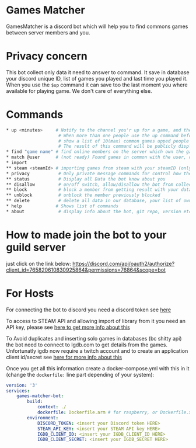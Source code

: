 # Games Matcher

GamesMatcher is a discord bot which will help you to find commons games between server members and you.

# Privacy concern
This bot collect only data it need to answer to command.
It save in database your discord unique ID, list of games you played and last time you played it.
When you use the `$up` command it can save too the last moment you where available for playing game.
We don't care of everything else.

# Commands
```bash
* up <minutes>     # Notify to the channel you'r up for a game, and the offer expire in <minutes> (30mn by default)
                    # When more than one people use the up command before expiration the bot will each time
                    # show a list of 10(max) common games upped people have in common (ordered by last activity)
                    # The result of this command will be publicly displayed on the channel
* find "game name" # find online members on the server which own the game. (result will be sent to you in private)
* match @user      # (not ready) Found games in common with the user, ordered by last activity. (result will be sent to you in private)
* import
** steam <steamId> # importing games from steam with your steamID (only in private message)
* privacy           # Only private message commands for control how the bot interact with your data
** status           # Display all Data the bot know about you
** disallow         # on/off switch, allow/disallow the bot from collecting your activity status
** block            # block a member from getting result with your data (find will not include your in result, match command from him will say you have nothing in common)
** unblock          # unblock the member previously blocked
** delete           # delete all data in our database, your list of owned games, block list, and allow/disallow preferences will be erased
* help             # Shows list of commands
* about             # display info about the bot, git repo, version etc
```
# How to made join the bot to your guild server
just click on the link below:
https://discord.com/api/oauth2/authorize?client_id=765820610830925864&permissions=76864&scope=bot

# For Hosts
For connecting the bot to discord you need a discord token see [here](https://www.writebots.com/discord-bot-token/)

To access to STEAM API and allowing import of library from it you need an API key, please see [here to get more info about this]()

To Avoid duplicates and inserting solo games in databases (bc shitty api) the bot need to connect to Igdb.com to get details from the games. Unfortunatly igdb now require a twitch account and to create an application client id/secret see [here for more info about this](https://dev.twitch.tv/docs/authentication)


Once you get all this information create a docker-compose.yml with this in it (change the `dockerfile:` line part depending of your system):
```yaml
version: '3'
services:
    games-matcher-bot:
        build:
            context: ./
            dockerfile: Dockerfile.arm # for raspberry, or Dockerfile.x86 else
        environment:
            DISCORD_TOKEN: <insert your Discord token HERE>
            STEAM_API_KEY: <insert your STEAM API key HERE>
            IGDB_CLIENT_ID: <insert your IGDB_CLIENT_ID HERE>
            IGDB_CLIENT_SECRET: <insert your IGDB_SECRET HERE>
```
